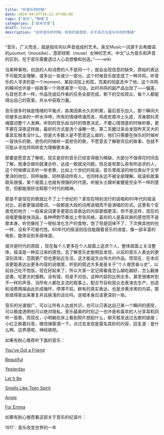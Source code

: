 ```yaml
---
title: "听音乐的时候"
date: 2024-04-07T16:21:47+08:00
tags: ["音乐","情绪"]
categories: ["技术分享"]
draft: false
description: "在听音乐的时候，听到的是感受，关于自己与音乐共鸣的情绪"
---
```


“音乐，广义而言，就是指任何以声音组成的艺术。英文Music一词源于古希腊语的μουσική（mousike），意即缪斯（muse）女神的艺术。中文”认为音乐和声音的区别，在于音乐需要透过人心去想像和创造。”——wiki

当某种事物，创造的人和消费的人不是同一个，就会出现信息的缺失，原始的表达不可能完全理解，或多出一些或少一部分。这个时候音乐就变成了一种共鸣，听音乐的人寻求的是一个moment，某段词加上和弦，完美的彻底击中了他，这个共鸣的瞬间也许是一段故事一个场景甚至一句话。此时共鸣的副产品出现了——偏差，与其他艺术一样，作品完成后作者的任务全部完成，剩下的交给观众，每个人都能得出自己的答案，并从中获取力量。

音乐很多时候是情绪的平衡点，各类因素长久的积累，最后音乐加入，那个瞬间大坝被多出来的一杯水冲垮，所有的情绪喷涌而发，鸡皮疙瘩冲上头皮，浑身颤抖灵魂震动整个人发麻。听到的音乐由当时的情景决定，不要心情很差的时候听歌，更不要在深夜这样做，最好的方式是洗个澡睡一觉，第二天醒过来会发现昨天天大的事其实根本没什么。但是大多数人是不愿意这么做的，他们只需要在快乐的时候听一首快乐的歌，悲伤的时候听一首悲伤的歌，不愿意去了解歌背后的故事，也就不可能从寻找共鸣转变为理解歌本身。

那要是愿意去了解呢，现实是好的音乐已经变得极为稀缺，大部分不值得花时间去了解，我凑合做你就凑合听，达成一致就没问题。但总是有那么些有所追求的人，这个时候建议去听一听老歌，比如上个世纪的摇滚。音乐里摇滚的地位类似于文学里诗的地位，同样抽象，同样感动所有人，也同样永远不被全部理解。摇滚和故事联系很强，某个层面上也就有很强的时代感，听披头士跟听崔健是完全不一样的感觉，但都能很好诠释那个时代的精神。

那是不是现在的歌就比不了上个世纪的？拿现在特别流行的说唱和60年代的摇滚对比，前者更强调歌词，一般都是大段的词用说唱而不是演唱的形式。这里有个反直觉的地方：一般来说词更多更密应该表达的内容更细更深，但不是这样，现在的说唱更像是快消品，各种押韵节奏加上夸张风格，喜欢的人是喜欢爽的感觉而不是歌本身。听完像吃了一顿标准化生产的食物，饱了但是回味不了，下次换其他的也一样，没有不可替代性。60年代的摇滚则往往能跟着音乐的进度，像一部丰富的电影，能体会到多层味道。

或许是时代的原因 ，现在每个人更多在个人层面上追求个人，整体层面上关注整体，摇滚是一种反过来的感觉。去了解音乐史能明显发现，以前的音乐人表达的更深刻具体，范围更广但也更贴近生活，这才能诞生出伟大的作品。而现在，在本应该更能表达出更多内容的说唱里，听到的叙述大多是是关于“个人艰苦奋斗史”，以前自己吃不饱饭，现在好起来了，所以大家一定记得看我怎么越吃越好，怎么翻身逆袭，吃更大的蛋糕。没有错，但是不对劲，这种内容的比例太多，甚至很难听到不一样的声音，当所有人都在主流的叙事上，配合节目和观众去表演去生产，创造和消费两端由此形成循环，停滞不前。鲜有的真实表达，也是涉黄涉黑的内容，那些值得拿出来重复并且肤浅的谈论吗，说唱本身应该更深刻一些。

音乐的光谱很广，可以让所有人达成共识，也可以只表达自己某一个瞬间的感受，可以极度透明也可以绝对隐私。音乐最美的时刻之一也许是和喜欢的人分享耳机同听一首歌，而现在，小明躺在床上看到照片想起什么，聊天框发送过去歌的链接；小红正刷着抖音，微信弹窗滴一下，点过去发现是莫名其妙的内容，回复道：是什么啊、边界感呢、神经病吧。

如果有耐心推荐听下面的音乐：

[You've Got a Friend](https://music.163.com/song?id=17118320&userid=270540814)

[Beautiful](https://music.163.com/song?id=17118318&userid=270540814)

[Yesterday](https://music.163.com/song?id=4337372&userid=270540814)

[Let It Be](https://music.163.com/song?id=4336098&userid=270540814)

[Smells Like Teen Spirit](https://music.163.com/song?id=21303923&userid=270540814)

[Angie](https://music.163.com/song?id=26292447&userid=270540814)

[For Emma](https://music.163.com/song?id=16649893&userid=270540814)

如果有耐心推荐看这部关于音乐的纪录片：

1917：音乐改变世界的一年